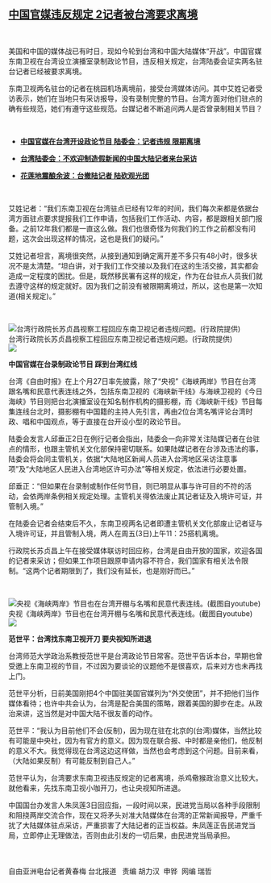 <!--1593788700000-->
[中国官媒违反规定 2记者被台湾要求离境](https://www.rfa.org/mandarin/yataibaodao/gangtai/hcm1-07032020101319.html)
------

<p> </p><p>美国和中国的媒体战已有时日，现如今轮到台湾和中国大陆媒体“开战”。中国官媒东南卫视在台湾设立演播室录制政论节目，违反相关规定，台湾陆委会证实两名驻台记者已经被要求离境。</p><p>东南卫视两名驻台的记者在桃园机场离境前，接受台湾媒体访问。其中艾姓记者受访表示，她们在当地只有采访报导，没有录制完整的节目。台湾方面对他们驻点的确有些规范，她们有遵守这些规范。台媒记者不断追问两人是否曾录制相关节目？</p><p> </p><ul><li><b><a class="external-link" href="http://www.rfa.org/mandarin/Xinwen/9-07022020141728.html">中国官媒在台湾开设政论节目 陆委会：记者违规 限期离境</a></b></li></ul><ul><li><b><a class="external-link" href="http://www.rfa.org/mandarin/Xinwen/1-06282018114826.html">台湾陆委会：不欢迎制造假新闻的中国大陆记者来台采访</a></b></li></ul><ul><li><b><a class="external-link" href="http://www.rfa.org/mandarin/yataibaodao/gangtai/hcm-02132018102532.html">花莲地震酿余波：台撤陆记者 陆砍观光团</a></b></li></ul><p> </p><p>艾姓记者：“我们东南卫视在台湾驻点已经有12年的时间，我们每次来都是依据台湾方面驻点要求提报我们工作申请，包括我们工作活动、内容，都是跟相关部门报备。之前12年我们都是一直这么做。我们也很奇怪为何我们的工作之前都没有问题，这次会出现这样的情况，这也是我们的疑问。”</p><p>艾姓记者坦言，离境很突然，从接到通知到确定离开差不多只有48小时，很多状况不是太清楚。“坦白讲，对于我们工作交接以及我们在这的生活交接，其实都会造成一定程度的困扰。但是，既然移民署有这样的规定，作为在台驻点人员我们就去遵守这样的规定就好。因为我们之前没有被限期离境过，所以，这也是第一次知道(相关规定)。”</p><p> </p><p><div class="image-inline captioned" style="width:640px;"><div style="width:640px;"><img alt="台湾行政院长苏贞昌视察工程回应东南卫视记者违规问题。(行政院提供)" src="https://www.rfa.org/mandarin/yataibaodao/gangtai/hcm1-07032020101319.html/86078c9e660c.jpg" title="台湾行政院长苏贞昌视察工程回应东南卫视记者违规问题。(行政院提供)"/></div><div class="image-caption"><span style="width:640px;">台湾行政院长苏贞昌视察工程回应东南卫视记者违规问题。(行政院提供)</span><span class="copyright"> </span></div><div id="zoomattribute"><a class="single_image" href="/mandarin/yataibaodao/gangtai/hcm1-07032020101319.html/86078c9e660c.jpg" title="台湾行政院长苏贞昌视察工程回应东南卫视记者违规问题。(行政院提供)"><img src="/rfa_resources/graphics/icon-zoom.png"/></a></div></div></p><p><b>中国官媒在台录制政论节目 踩到台湾红线</b></p><p>台湾《自由时报》在上个月27日率先披露，除了“央视”《海峡两岸》节目在台湾跟名嘴和民意代表连线之外，包括东南卫视的《海峡新干线》与海峡卫视的《今日海峡》节目则把台北演播室设在知名制作机构的摄影棚，而《海峡新干线》节目每集连线台北时，摄影棚有中国籍的主持人先引言，再由2位台湾名嘴评论台湾时政、唱和中国观点，等于直接在台开设小型的政论节目。</p><p>陆委会发言人邱垂正2日在例行记者会指出，陆委会一向非常关注陆媒记者在台驻点的情形，也跟主管机关文化部保持密切联系。如果陆媒记者在台涉及违法的事，陆委会将会同主管机关，依据“大陆地区新闻人员进入台湾地区采访注意事项”及“大陆地区人民进入台湾地区许可办法”等相关规定，依法进行必要处置。</p><p>邱垂正：“但如果在台录制或制作任何节目，则已明显从事与许可目的不符的活动，会依两岸条例相关规定处理。主管机关得依法废止其记者证及入境许可证，并管制入境。”</p><p>在陆委会记者会结束后不久，东南卫视两名记者即遭主管机关文化部废止记者证与入境许可证，并且管制入境，两人在周五(3日)上午11：25搭机离境。</p><p>行政院长苏贞昌上午在接受媒体联访时回应称，台湾是自由开放的国家，欢迎各国的记者来采访；但如果工作项目跟原申请内容不符合，我们国家有相关法令限制。“这两个记者期限到了，我们没有延长，也是刚好而已。”</p><p> </p><p><div class="image-inline captioned" style="width:640px;"><div style="width:640px;"><img alt="央视《海峡两岸》节目也在台湾开棚与名嘴和民意代表连线。(截图自youtube)" src="https://www.rfa.org/mandarin/yataibaodao/gangtai/hcm1-07032020101319.html/592e8996.png" title="央视《海峡两岸》节目也在台湾开棚与名嘴和民意代表连线。(截图自youtube)"/></div><div class="image-caption"><span style="width:640px;">央视《海峡两岸》节目也在台湾开棚与名嘴和民意代表连线。(截图自youtube)</span><span class="copyright"> </span></div><div id="zoomattribute"><a class="single_image" href="/mandarin/yataibaodao/gangtai/hcm1-07032020101319.html/592e8996.png" title="央视《海峡两岸》节目也在台湾开棚与名嘴和民意代表连线。(截图自youtube)"><img src="/rfa_resources/graphics/icon-zoom.png"/></a></div></div></p><p><b>范世平：台湾找东南卫视开刀 要央视知所进退</b></p><p>台湾师范大学政治系教授范世平是台湾政论节目常客。范世平告诉本台，早期也曾受邀上东南卫视的节目，不过因为要谈论的议题他不是很喜欢，后来对方也未再找上门。</p><p>范世平分析，日前美国刚把4个中国驻美国官媒列为“外交使团”，并不把他们当作媒体看待；也许中共会认为，台湾是配合美国的策略，跟着美国的脚步在走。从政治来讲，这当然是对中国大陆不很友善的动作。</p><p>范世平：“我认为目前他们不会(反制)，因为现在驻在北京的(台湾)媒体，当然比较有可能是中央社，因为有官方的意义。因为现在联合报、中时都是亲他们，他反制的意义不大。我觉得现在台湾这边这样做，当然也会考虑到这个问题。目前来看，（大陆如果反制）有可能反制到自己人。”</p><p>范世平认为，台湾要求东南卫视违反规定的记者离境，杀鸡儆猴政治意义比较大。就他看来，先找东南卫视小咖开刀，也让央视知所进退。</p><p>中国国台办发言人朱凤莲3日回应指，一段时间以来，民进党当局以各种手段限制和阻挠两岸交流合作，现在又将矛头对准大陆媒体在台湾的正常新闻报导，严重千扰了大陆媒体驻点采访，严重损害了大陆记者的正当权益。朱凤莲正告民进党当局，立即停止无理做法，否则由此引发的一切后果，由民进党当局承担。<br/> <br/> <br/> <br/> 自由亚洲电台记者黄春梅 台北报道   责编 胡力汉  申铧  网编 瑞哲</p>
